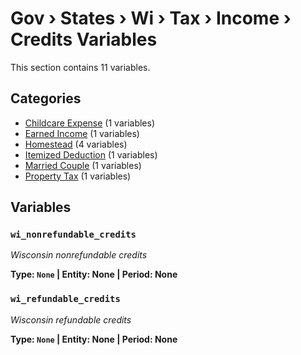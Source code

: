 # Gov › States › Wi › Tax › Income › Credits Variables

This section contains 11 variables.

## Categories

- [Childcare Expense](childcare_expense/index.md) (1 variables)
- [Earned Income](earned_income/index.md) (1 variables)
- [Homestead](homestead/index.md) (4 variables)
- [Itemized Deduction](itemized_deduction/index.md) (1 variables)
- [Married Couple](married_couple/index.md) (1 variables)
- [Property Tax](property_tax/index.md) (1 variables)

## Variables

### `wi_nonrefundable_credits`
*Wisconsin nonrefundable credits*

**Type: `None` | Entity: None | Period: None**

### `wi_refundable_credits`
*Wisconsin refundable credits*

**Type: `None` | Entity: None | Period: None**
